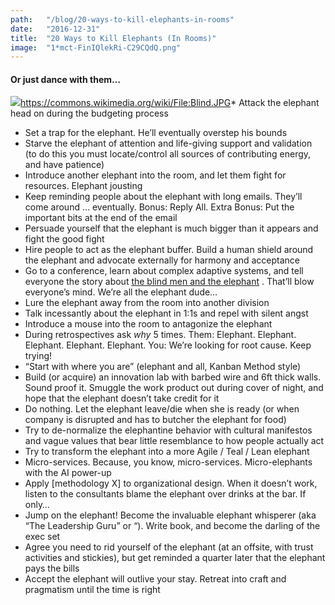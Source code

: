 ```yaml
---
path:	"/blog/20-ways-to-kill-elephants-in-rooms"
date:	"2016-12-31"
title:	"20 Ways to Kill Elephants (In Rooms)"
image:	"1*mct-FinIQlekRi-C29CQdQ.png"
---
```


#### Or just dance with them…

![](/images/1*mct-FinIQlekRi-C29CQdQ.png)<https://commons.wikimedia.org/wiki/File:Blind.JPG>* Attack the elephant head on during the budgeting process
* Set a trap for the elephant. He’ll eventually overstep his bounds
* Starve the elephant of attention and life-giving support and validation (to do this you must locate/control all sources of contributing energy, and have patience)
* Introduce another elephant into the room, and let them fight for resources. Elephant jousting
* Keep reminding people about the elephant with long emails. They’ll come around … eventually. Bonus: Reply All. Extra Bonus: Put the important bits at the end of the email
* Persuade yourself that the elephant is much bigger than it appears and fight the good fight
* Hire people to act as the elephant buffer. Build a human shield around the elephant and advocate externally for harmony and acceptance
* Go to a conference, learn about complex adaptive systems, and tell everyone the story about [the blind men and the elephant](https://en.wikipedia.org/wiki/Blind_men_and_an_elephant) . That’ll blow everyone’s mind. We’re all the elephant dude…
* Lure the elephant away from the room into another division
* Talk incessantly about the elephant in 1:1s and repel with silent angst
* Introduce a mouse into the room to antagonize the elephant
* During retrospectives ask *why* 5 times. Them: Elephant. Elephant. Elephant. Elephant. Elephant. You: We’re looking for root cause. Keep trying!
* “Start with where you are” (elephant and all, Kanban Method style)
* Build (or acquire) an innovation lab with barbed wire and 6ft thick walls. Sound proof it. Smuggle the work product out during cover of night, and hope that the elephant doesn’t take credit for it
* Do nothing. Let the elephant leave/die when she is ready (or when company is disrupted and has to butcher the elephant for food)
* Try to de-normalize the elephantine behavior with cultural manifestos and vague values that bear little resemblance to how people actually act
* Try to transform the elephant into a more Agile / Teal / Lean elephant
* Micro-services. Because, you know, micro-services. Micro-elephants with the AI power-up
* Apply [methodology X] to organizational design. When it doesn’t work, listen to the consultants blame the elephant over drinks at the bar. If only…
* Jump on the elephant! Become the invaluable elephant whisperer (aka “The Leadership Guru” or “). Write book, and become the darling of the exec set
* Agree you need to rid yourself of the elephant (at an offsite, with trust activities and stickies), but get reminded a quarter later that the elephant pays the bills
* Accept the elephant will outlive your stay. Retreat into craft and pragmatism until the time is right
